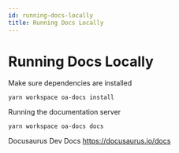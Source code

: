 ```yaml
---
id: running-docs-locally
title: Running Docs Locally
---
```


# Running Docs Locally
Make sure dependencies are installed
```
yarn workspace oa-docs install
```
Running the documentation server
```
yarn workspace oa-docs docs
```





Docusaurus Dev Docs
https://docusaurus.io/docs